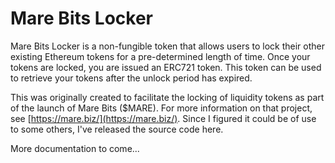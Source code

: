 # Mare Bits Locker

Mare Bits Locker is a non-fungible token that allows users to lock their other existing Ethereum tokens for a pre-determined length of time.  Once your tokens are locked, you are issued an ERC721 token.  This token can be used to retrieve your tokens after the unlock period has expired.

This was originally created to facilitate the locking of liquidity tokens as part of the launch of Mare Bits ($MARE).  For more information on that project, see [https://mare.biz/](https://mare.biz/).  Since I figured it could be of use to some others, I've released the source code here.

More documentation to come...